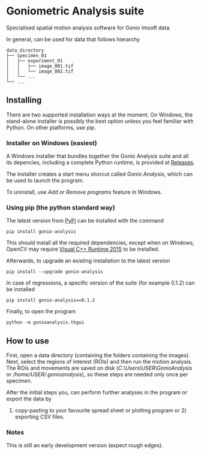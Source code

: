 <h1>Goniometric Analysis suite</h1>
Specialised spatial motion analysis software for Gonio Imsoft data.

In general, can be used for data that follows hierarchy
```
data_directory
├── specimen_01
│   ├── experiment_01
│   │   ├── image_001.tif
│   │   └── image_002.tif
│   └── ...
└── ...
```


<h2>Installing</h2>

There are two supported installation ways at the moment.
On Windows, the stand-alone installer is possibly the best option unless you feel familiar with Python.
On other platforms, use pip.

<h3>Installer on Windows (easiest)</h3>

A Windows installer that bundles together the Gonio Analysis suite and all its depencies,
including a complete Python runtime, is provided at
[Releases](https://github.com/jkemppainen/gonio-analysis/releases).

The installer creates a start menu shorcut called <em>Gonio Analysis</em>,
which can be used to launch the program.

To uninstall, use <em>Add or Remove programs</em> feature in Windows.


<h3>Using pip (the python standard way)</h3>

The latest version from [PyPi](https://pypi.org/) can be installed with the command

```
pip install gonio-analysis
```

This should install all the required dependencies, except when on Windows, OpenCV may require
[Visual C++ Runtime 2015](https://www.microsoft.com/download/details.aspx?id=48145) to be installed.


Afterwards, to upgrade an existing installation to the latest version

```
pip install --upgrade gonio-analysis
```

In case of regressions, a specific version of the suite (for example 0.1.2) can be installed

```
pip install gonio-analysis==0.1.2
```

Finally, to open the program

```
python -m gonioanalysis.tkgui
```

<h2>How to use</h2>

First, open a data directory (containing the folders containing the images).
Next, select the regions of interest (ROIs) and then run the motion analysis.
The ROIs and movements are saved on disk (<em>C:\Users\USER\GonioAnalysis</em> or <em>/home/USER/.gonioanalysis</em>), so these steps are needed only once per specimen.

After the initial steps you, can perform further analyses in the program or
export the data by
1) copy-pasting to your favourite spread sheet or plotting program
or 2) exporting CSV files.

<h3>Notes</h3>
This is still an early development version (expect rough edges).

